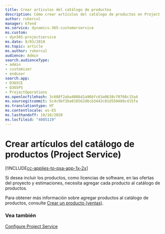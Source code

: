 ```yaml
---
title: Crear artículos del catálogo de productos
description: Cómo crear artículos del catálogo de productos en Project Service
author: ruhercul
manager: kfend
ms.service: dynamics-365-customerservice
ms.custom:
- dyn365-projectservice
ms.date: 8/03/2018
ms.topic: article
ms.author: ruhercul
audience: Admin
search.audienceType:
- admin
- customizer
- enduser
search.app:
- D365CE
- D365PS
- ProjectOperations
ms.openlocfilehash: 3c608f2aba408642a96bfc63a0638cf0760c15a4
ms.sourcegitcommit: 5c4c9bf3ba018562d6cb3443c01d550489c415fa
ms.translationtype: HT
ms.contentlocale: es-ES
ms.lasthandoff: 10/16/2020
ms.locfileid: "4085119"
---
```

# <a name="create-product-catalog-items-project-service"></a>Crear artículos del catálogo de productos (Project Service)

[!INCLUDE[cc-applies-to-psa-app-1x-2x](../includes/cc-applies-to-psa-app-1x-2x.md)]

Si desea incluir los productos, como licencias de software, en las ofertas del proyecto y estimaciones, necesita agregar cada producto al catálogo de productos.  
  
 Para obtener más información sobre agregar productos al catálogo de productos, consulte [Crear un producto (ventas)](https://docs.microsoft.com/dynamics365/sales-enterprise/create-product-sales).  
  
### <a name="see-also"></a>Vea también  
 [Configure Project Service](../psa/configure.md)
